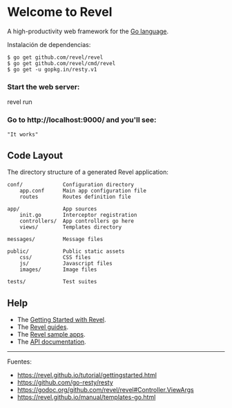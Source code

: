 # Welcome to Revel

A high-productivity web framework for the [Go language](http://www.golang.org/).


Instalación de dependencias:

    $ go get github.com/revel/revel
    $ go get github.com/revel/cmd/revel
    $ go get -u gopkg.in/resty.v1

### Start the web server:

   revel run

### Go to http://localhost:9000/ and you'll see:

    "It works"

## Code Layout

The directory structure of a generated Revel application:

    conf/             Configuration directory
        app.conf      Main app configuration file
        routes        Routes definition file

    app/              App sources
        init.go       Interceptor registration
        controllers/  App controllers go here
        views/        Templates directory

    messages/         Message files

    public/           Public static assets
        css/          CSS files
        js/           Javascript files
        images/       Image files

    tests/            Test suites


## Help

* The [Getting Started with Revel](http://revel.github.io/tutorial/gettingstarted.html).
* The [Revel guides](http://revel.github.io/manual/index.html).
* The [Revel sample apps](http://revel.github.io/examples/index.html).
* The [API documentation](https://godoc.org/github.com/revel/revel).

---

Fuentes:

+ https://revel.github.io/tutorial/gettingstarted.html
+ https://github.com/go-resty/resty
+ https://godoc.org/github.com/revel/revel#Controller.ViewArgs
+ https://revel.github.io/manual/templates-go.html
